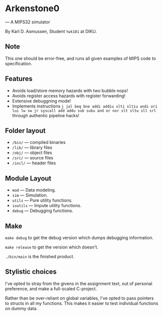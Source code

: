 # Arkenstone0
— A MIPS32 simulator

By Karl D. Asmussen, Student `twk181` at DIKU.

## Note

This one should be error-free, and runs all given examples of MIPS code to
specification.

## Features

- Avoids load/store memory hazards with two bubble nops!
- Avoids register access hazards with register forwarding!
- Extensive debuggning mode!
- Implements instructions `j jal beq bne addi addiu slti sltiu andi ori lui lw sw jr syscall add
    addu sub subu and or nor slt sltu sll srl` through authentic pipeline hacks!

## Folder layout

- `/bin/` — compiled binaries
- `/lib/` — library files
- `/obj/` — object files
- `/src/` — source files
- `/incl/` — header files

## Module Layout

- `mod` — Data modeling.
- `sim` — Simulation.
- `utils` — Pure utility functions.
- `ioutils` — Impute utility functions.
- `debug` — Debugging functions.

## Make

`make debug` to get the debug version which dumps debugging information.

`make release` to get the version which doesn't.

`./bin/main` is the finished product.

## Stylistic choices

I've opted to stray from the givens in the assignment text, out of personal preference,
and make a full-scaled C-project.

Rather than be over-reliant on global variables, I've opted to pass pointers to
structs in all my functions. This makes it easier to test individual functions on
dummy data.

